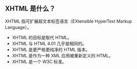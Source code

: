 ## XHTML 是什么？

XHTML 指可扩展超文本标签语言（EXtensible HyperText Markup Language）。

* XHTML 的目标是取代 HTML。
* XHTML 与 HTML 4.01 几乎是相同的。
* XHTML 是更严格更纯净的 HTML 版本。
* XHTML 是作为一种 XML 应用被重新定义的 HTML。
* XHTML 是一个 W3C 标准。



